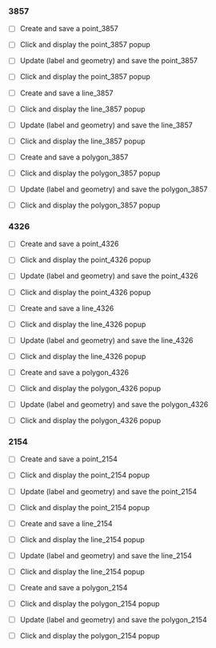 ### 3857

* [ ] Create and save a point_3857
* [ ] Click and display the point_3857 popup
* [ ] Update (label and geometry) and save the point_3857
* [ ] Click and display the point_3857 popup

* [ ] Create and save a line_3857
* [ ] Click and display the line_3857 popup
* [ ] Update (label and geometry) and save the line_3857
* [ ] Click and display the line_3857 popup

* [ ] Create and save a polygon_3857
* [ ] Click and display the polygon_3857 popup
* [ ] Update (label and geometry) and save the polygon_3857
* [ ] Click and display the polygon_3857 popup

### 4326

* [ ] Create and save a point_4326
* [ ] Click and display the point_4326 popup
* [ ] Update (label and geometry) and save the point_4326
* [ ] Click and display the point_4326 popup

* [ ] Create and save a line_4326
* [ ] Click and display the line_4326 popup
* [ ] Update (label and geometry) and save the line_4326
* [ ] Click and display the line_4326 popup

* [ ] Create and save a polygon_4326
* [ ] Click and display the polygon_4326 popup
* [ ] Update (label and geometry) and save the polygon_4326
* [ ] Click and display the polygon_4326 popup

### 2154

* [ ] Create and save a point_2154
* [ ] Click and display the point_2154 popup
* [ ] Update (label and geometry) and save the point_2154
* [ ] Click and display the point_2154 popup

* [ ] Create and save a line_2154
* [ ] Click and display the line_2154 popup
* [ ] Update (label and geometry) and save the line_2154
* [ ] Click and display the line_2154 popup

* [ ] Create and save a polygon_2154
* [ ] Click and display the polygon_2154 popup
* [ ] Update (label and geometry) and save the polygon_2154
* [ ] Click and display the polygon_2154 popup
